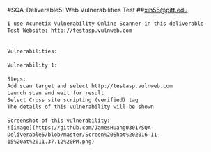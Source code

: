 #SQA-Deliverable5: Web Vulnerabilities Test
##xih55@pitt.edu

    I use Acunetix Vulnerability Online Scanner in this deliverable
    Test Website: http://testasp.vulnweb.com
    
    
    Vulnerabilities:
    
    Vulnerability 1:
    
    Steps:
    Add scan target and select http://testasp.vulnweb.com
    Launch scan and wait for result
    Select Cross site scripting (verified) tag
    The details of this vulnerability will be shown
    
    Screenshot of this vulnerability:
    ![image](https://github.com/JamesHuang0301/SQA-Deliverable5/blob/master/Screen%20Shot%202016-11-15%20at%2011.37.12%20PM.png)
